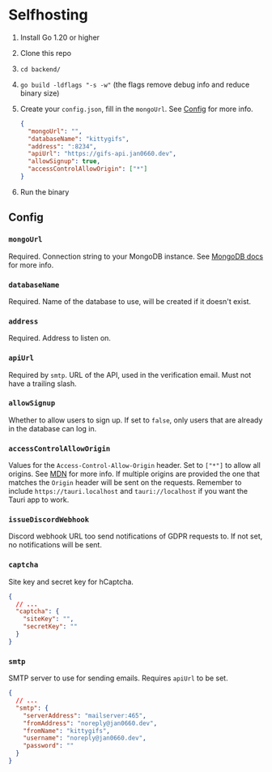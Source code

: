 # Selfhosting

1. Install Go 1.20 or higher
2. Clone this repo
3. `cd backend/`
4. `go build -ldflags "-s -w"` (the flags remove debug info and reduce binary size)
5. Create your `config.json`, fill in the `mongoUrl`. See [Config](#config) for more info.

   ```json
   {
     "mongoUrl": "",
     "databaseName": "kittygifs",
     "address": ":8234",
     "apiUrl": "https://gifs-api.jan0660.dev",
     "allowSignup": true,
     "accessControlAllowOrigin": ["*"]
   }
   ```

6. Run the binary

## Config

### `mongoUrl`

Required. Connection string to your MongoDB instance.
See [MongoDB docs](https://docs.mongodb.com/manual/reference/connection-string/) for more info.

### `databaseName`

Required. Name of the database to use, will be created if it doesn't exist.

### `address`

Required. Address to listen on.

### `apiUrl`

Required by `smtp`. URL of the API, used in the verification email. Must not have a trailing slash.

### `allowSignup`

Whether to allow users to sign up.
If set to `false`, only users that are already in the database can log in.

### `accessControlAllowOrigin`

Values for the `Access-Control-Allow-Origin` header. Set to `["*"]` to allow all origins.
See [MDN](https://developer.mozilla.org/en-US/docs/Web/HTTP/Headers/Access-Control-Allow-Origin) for more info.
If multiple origins are provided the one that matches the `Origin` header will be sent on the requests.
Remember to include `https://tauri.localhost` and `tauri://localhost` if you want the Tauri app to work.

### `issueDiscordWebhook`

Discord webhook URL too send notifications of GDPR requests to.
If not set, no notifications will be sent.

### `captcha`

Site key and secret key for hCaptcha.

```json
{
  // ...
  "captcha": {
    "siteKey": "",
    "secretKey": ""
  }
}
```

### `smtp`

SMTP server to use for sending emails. Requires `apiUrl` to be set.

```json
{
  // ...
  "smtp": {
    "serverAddress": "mailserver:465",
    "fromAddress": "noreply@jan0660.dev",
    "fromName": "kittygifs",
    "username": "noreply@jan0660.dev",
    "password": ""
  }
}
```
